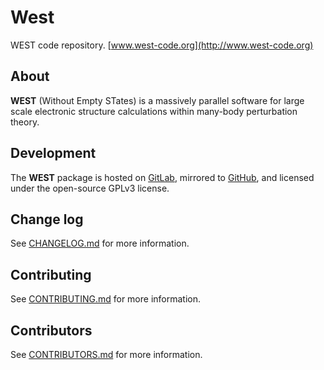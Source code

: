 # West
WEST code repository. [www.west-code.org](http://www.west-code.org) 

## About
**WEST** (Without Empty STates) is a massively parallel software for large scale electronic structure calculations within many-body perturbation theory. 

## Development 
The **WEST** package is hosted on [GitLab](http://greatfire.uchicago.edu/west-public/West), mirrored to [GitHub](https://github.com/west-code-development/West), and licensed under the open-source GPLv3 license.

## Change log
See [CHANGELOG.md](CHANGELOG.md) for more information.

## Contributing 
See [CONTRIBUTING.md](CONTRIBUTING.md) for more information.

## Contributors 
See [CONTRIBUTORS.md](CONTRIBUTORS.md) for more information.
